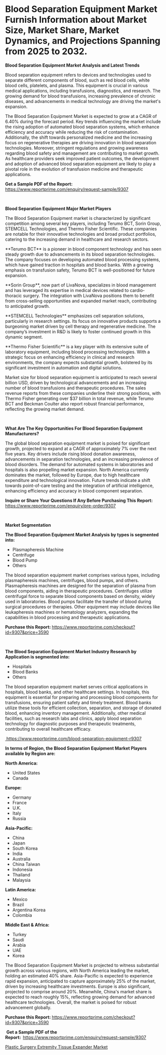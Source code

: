 <p><h1>Blood Separation Equipment Market Furnish Information about Market Size, Market Share, Market Dynamics, and Projections Spanning from 2025 to 2032.</h1></p><p><strong>Blood Separation Equipment Market Analysis and Latest Trends</strong></p>
<p><p>Blood separation equipment refers to devices and technologies used to separate different components of blood, such as red blood cells, white blood cells, platelets, and plasma. This equipment is crucial in various medical applications, including transfusions, diagnostics, and research. The growing demand for blood transfusions, increasing prevalence of chronic diseases, and advancements in medical technology are driving the market's expansion. </p><p>The Blood Separation Equipment Market is expected to grow at a CAGR of 6.40% during the forecast period. Key trends influencing the market include the rising adoption of automated blood separation systems, which enhance efficiency and accuracy while reducing the risk of contamination. Additionally, the shift towards personalized medicine and the increasing focus on regenerative therapies are driving innovation in blood separation technologies. Moreover, stringent regulations and growing awareness regarding blood safety and management are contributing to market growth. As healthcare providers seek improved patient outcomes, the development and adoption of advanced blood separation equipment are likely to play a pivotal role in the evolution of transfusion medicine and therapeutic applications.</p></p>
<p><strong>Get a Sample PDF of the Report:&nbsp;</strong> <a href="https://www.reportprime.com/enquiry/request-sample/9307?utm_campaign=2255&utm_medium=2&utm_source=Github&utm_content=ia&utm_term=20032025&utm_id=blood-separation-equipment">https://www.reportprime.com/enquiry/request-sample/9307</a></p>
<p>&nbsp;</p>
<p><strong>Blood Separation Equipment Major Market Players</strong></p>
<p><p>The Blood Separation Equipment market is characterized by significant competition among several key players, including Terumo BCT, Sorin Group, STEMCELL Technologies, and Thermo Fisher Scientific. These companies are notable for their innovative technologies and broad product portfolios, catering to the increasing demand in healthcare and research sectors.</p><p>**Terumo BCT** is a pioneer in blood component technology and has seen steady growth due to advancements in its blood separation technologies. The company focuses on developing automated blood processing systems, which have gained traction in hospitals and blood banks. With a growing emphasis on transfusion safety, Terumo BCT is well-positioned for future expansion.</p><p>**Sorin Group**, now part of LivaNova, specializes in blood management and has leveraged its expertise in medical devices related to cardio-thoracic surgery. The integration with LivaNova positions them to benefit from cross-selling opportunities and expanded market reach, contributing to anticipated growth.</p><p>**STEMCELL Technologies** emphasizes cell separation solutions, particularly in research settings. Its focus on innovative products supports a burgeoning market driven by cell therapy and regenerative medicine. The company’s investment in R&D is likely to foster continued growth in this dynamic segment.</p><p>**Thermo Fisher Scientific** is a key player with its extensive suite of laboratory equipment, including blood processing technologies. With a strategic focus on enhancing efficiency in clinical and research environments, the company expects substantial growth, bolstered by its significant investment in automation and digital solutions.</p><p>Market size for blood separation equipment is anticipated to reach several billion USD, driven by technological advancements and an increasing number of blood transfusions and therapeutic procedures. The sales revenue reports from these companies underline their strong positions, with Thermo Fisher generating over $37 billion in total revenue, while Terumo BCT and Beckman Coulter also report robust financial performance, reflecting the growing market demand.</p></p>
<p>&nbsp;</p>
<p><strong>What Are The Key Opportunities For Blood Separation Equipment Manufacturers?</strong></p>
<p><p>The global blood separation equipment market is poised for significant growth, projected to expand at a CAGR of approximately 7% over the next five years. Key drivers include rising blood donation awareness, advancements in separation technologies, and an increasing prevalence of blood disorders. The demand for automated systems in laboratories and hospitals is also propelling market expansion. North America currently dominates the market, followed by Europe, due to high healthcare expenditure and technological innovation. Future trends indicate a shift towards point-of-care testing and the integration of artificial intelligence, enhancing efficiency and accuracy in blood component separation.</p></p>
<p><strong>Inquire or Share Your Questions If Any Before Purchasing This Report:</strong> <a href="https://www.reportprime.com/enquiry/pre-order/9307?utm_campaign=2255&utm_medium=2&utm_source=Github&utm_content=ia&utm_term=20032025&utm_id=blood-separation-equipment">https://www.reportprime.com/enquiry/pre-order/9307</a></p>
<p>&nbsp;</p>
<p><strong>Market Segmentation</strong></p>
<p><strong>The Blood Separation Equipment Market Analysis by types is segmented into:</strong></p>
<p><ul><li>Plasmapheresis Machine</li><li>Centrifuge</li><li>Blood Pump</li><li>Others</li></ul></p>
<p><p>The blood separation equipment market comprises various types, including plasmapheresis machines, centrifuges, blood pumps, and others. Plasmapheresis machines are designed for the separation of plasma from blood components, aiding in therapeutic procedures. Centrifuges utilize centrifugal force to separate blood components based on density, widely used in laboratories. Blood pumps facilitate the transfer of blood during surgical procedures or therapies. Other equipment may include devices like leukapheresis machines or hematology analyzers, expanding the capabilities in blood processing and therapeutic applications.</p></p>
<p><strong>Purchase this Report:&nbsp;</strong><a href="https://www.reportprime.com/checkout?id=9307&price=3590&utm_campaign=2255&utm_medium=2&utm_source=Github&utm_content=ia&utm_term=20032025&utm_id=blood-separation-equipment">https://www.reportprime.com/checkout?id=9307&price=3590</a></p>
<p>&nbsp;</p>
<p><strong>The Blood Separation Equipment Market Industry Research by Application is segmented into:</strong></p>
<p><ul><li>Hospitals</li><li>Blood Banks</li><li>Others</li></ul></p>
<p><p>The blood separation equipment market serves critical applications in hospitals, blood banks, and other healthcare settings. In hospitals, this equipment is essential for preparing and processing blood components for transfusions, ensuring patient safety and timely treatment. Blood banks utilize these tools for efficient collection, separation, and storage of donated blood, enhancing inventory management. Additionally, other medical facilities, such as research labs and clinics, apply blood separation technology for diagnostic purposes and therapeutic treatments, contributing to overall healthcare efficacy.</p></p>
<p><a href="https://www.reportprime.com/blood-separation-equipment-r9307?utm_campaign=2255&utm_medium=2&utm_source=Github&utm_content=ia&utm_term=20032025&utm_id=blood-separation-equipment">&nbsp;https://www.reportprime.com/blood-separation-equipment-r9307</a></p>
<p><strong>In terms of Region, the Blood Separation Equipment Market Players available by Region are:</strong></p>
<p>
    <p> <strong> North America: </strong>
        <ul>
            <li>United States</li>
            <li>Canada</li>
        </ul>
        </p> 
    <p> <strong> Europe: </strong>
        <ul>
            <li>Germany</li>
            <li>France</li>
            <li>U.K.</li>
            <li>Italy</li>
            <li>Russia</li>
        </ul>
        </p> 
    <p> <strong> Asia-Pacific: </strong>
        <ul>
            <li>China</li>
            <li>Japan</li>
            <li>South Korea</li>
            <li>India</li>
            <li>Australia</li>
            <li>China Taiwan</li>
            <li>Indonesia</li>
            <li>Thailand</li>
            <li>Malaysia</li>
        </ul>
        </p> 
    <p> <strong> Latin America: </strong>
        <ul>
            <li>Mexico</li>
            <li>Brazil</li>
            <li>Argentina Korea</li>
            <li>Colombia</li>
        </ul>
        </p> 
    <p> <strong> Middle East & Africa: </strong>
        <ul>
            <li>Turkey</li>
            <li>Saudi</li>
            <li>Arabia</li>
            <li>UAE</li>
            <li>Korea</li>
        </ul>
    </p>
    </p>
<p><p>The Blood Separation Equipment Market is projected to witness substantial growth across various regions, with North America leading the market, holding an estimated 40% share. Asia-Pacific is expected to experience rapid expansion, anticipated to capture approximately 25% of the market, driven by increasing healthcare investments. Europe is also significant, projected to comprise around 20%. Meanwhile, China's market share is expected to reach roughly 15%, reflecting growing demand for advanced healthcare technologies. Overall, the market is poised for robust advancement globally.</p></p>
<p><strong>Purchase this Report: </strong><a href="https://www.reportprime.com/checkout?id=9307&price=3590&utm_campaign=2255&utm_medium=2&utm_source=Github&utm_content=ia&utm_term=20032025&utm_id=blood-separation-equipment">https://www.reportprime.com/checkout?id=9307&price=3590</a></p>
<p>&nbsp;<strong>Get a Sample PDF of the Report:&nbsp;&nbsp;</strong><a href="https://www.reportprime.com/enquiry/request-sample/9307?utm_campaign=2255&utm_medium=2&utm_source=Github&utm_content=ia&utm_term=20032025&utm_id=blood-separation-equipment">https://www.reportprime.com/enquiry/request-sample/9307</a></p>
<p><strong></strong></p>
<p><p><a href="https://github.com/sca704osol/Market-Research-Report-List-1/blob/main/plastic-surgery-extremity-tissue-expander-market.md?utm_campaign=2255&utm_medium=2&utm_source=Github&utm_content=ia&utm_term=20032025&utm_id=blood-separation-equipment">Plastic Surgery Extremity Tissue Expander Market</a></p></p>